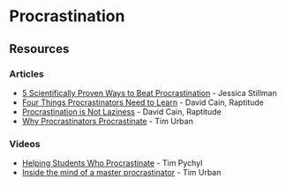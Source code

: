 # Procrastination

## Resources

### Articles

* [5 Scientifically Proven Ways to Beat Procrastination](https://www.inc.com/jessica-stillman/5-scientifically-proven-ways-to-beat-procrastination.html) - Jessica Stillman
* [Four Things Procrastinators Need to Learn](https://www.raptitude.com/2018/04/four-things-procrastinators-need-to-learn/) - David Cain, Raptitude
* [Procrastination is Not Laziness](https://www.raptitude.com/2011/05/procrastination-is-not-laziness/) - David Cain, Raptitude
* [Why Procrastinators Procrastinate](https://waitbutwhy.com/2013/10/why-procrastinators-procrastinate.html) - Tim Urban

### Videos

* [Helping Students Who Procrastinate](https://www.youtube.com/watch?v=mhFQA998WiA) - Tim Pychyl
* [Inside the mind of a master procrastinator](https://www.youtube.com/watch?v=arj7oStGLkU) - Tim Urban

